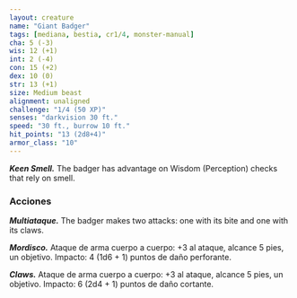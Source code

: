 ```yaml
---
layout: creature
name: "Giant Badger"
tags: [mediana, bestia, cr1/4, monster-manual]
cha: 5 (-3)
wis: 12 (+1)
int: 2 (-4)
con: 15 (+2)
dex: 10 (0)
str: 13 (+1)
size: Medium beast
alignment: unaligned
challenge: "1/4 (50 XP)"
senses: "darkvision 30 ft."
speed: "30 ft., burrow 10 ft."
hit_points: "13 (2d8+4)"
armor_class: "10"
---
```


***Keen Smell.*** The badger has advantage on Wisdom (Perception) checks that rely on smell.

### Acciones

***Multiataque.*** The badger makes two attacks: one with its bite and one with its claws.

***Mordisco.*** Ataque de arma cuerpo a cuerpo: +3 al ataque, alcance 5 pies, un objetivo. Impacto: 4 (1d6 + 1) puntos de daño perforante.

***Claws.*** Ataque de arma cuerpo a cuerpo: +3 al ataque, alcance 5 pies, un objetivo. Impacto: 6 (2d4 + 1) puntos de daño cortante.